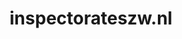 ---
layout: post
title:  "inspectorateszw.nl"
internal_url:  "/data/inspectorateszw.nl.html"
categories: dutchgov
---
